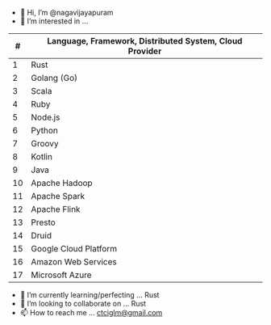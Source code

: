 - 👋 Hi, I’m @nagavijayapuram
- 👀 I’m interested in ...

| # | Language, Framework, Distributed System, Cloud Provider |
| - | ------------------ |
| 1 | Rust |
| 2 | Golang (Go) |
| 3 | Scala |
| 4 | Ruby |
| 5 | Node.js |
| 6 | Python |
| 7 | Groovy |
| 8 | Kotlin |
| 9 | Java |
| 10 | Apache Hadoop |
| 11 | Apache Spark |
| 12 | Apache Flink |
| 13 | Presto |
| 14 | Druid |
| 15 | Google Cloud Platform |
| 16 | Amazon Web Services |
| 17 | Microsoft Azure |

- 🌱 I’m currently learning/perfecting ... Rust
- 💞️ I’m looking to collaborate on ... Rust
- 📫 How to reach me ... ctciglm@gmail.com

<!---
nagavijayapuram/nagavijayapuram is a ✨ special ✨ repository because its `README.md` (this file) appears on your GitHub profile.
You can click the Preview link to take a look at your changes.
--->
